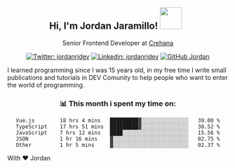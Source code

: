 <div align="center">
<h2 style="margin-right:10px;">Hi, I'm Jordan Jaramillo! <img src="https://media.giphy.com/media/Wj7lNjMNDxSmc/source.gif" width="50" > </h2>

<p>Senior Frontend Developer at <a href="https://www.crehana.com/">Crehana</a></p>

[![Twitter: jordanrjdev](https://img.shields.io/twitter/follow/jordanrjdev?style=social)](https://twitter.com/jordanrjdev)
[![Linkedin: jordanrjdev](https://img.shields.io/badge/-jordanrjdev-blue?style=flat-square&logo=Linkedin&logoColor=white&link=https://www.linkedin.com/in/jordanrjdev/)](https://www.linkedin.com/in/jordanrjdev/)
[![GitHub Jordan](https://img.shields.io/github/followers/jnadroj?label=follow&style=social)](https://github.com/jnadroj)

</div>
I learned programming since I was 15 years old, in my free time I write small publications and tutorials in DEV Comunity to help people who want to enter the world of programming.

<div align="center">

### 📊 **This month i spent my time on:**

<!--START_SECTION:waka-->

```text
Vue.js        18 hrs 4 mins   █████████▓░░░░░░░░░░░░░░░   39.00 %
TypeScript    17 hrs 51 mins  █████████▓░░░░░░░░░░░░░░░   38.52 %
JavaScript    7 hrs 12 mins   ████░░░░░░░░░░░░░░░░░░░░░   15.56 %
JSON          1 hr 16 mins    ▓░░░░░░░░░░░░░░░░░░░░░░░░   02.75 %
Other         1 hr 5 mins     ▓░░░░░░░░░░░░░░░░░░░░░░░░   02.37 %
```

<!--END_SECTION:waka-->

</div>

With ❤️ Jordan
